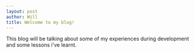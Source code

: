 ```yaml
---
layout: post
author: Will
title: Welcome to my blog!
---
```


This blog will be talking about some of my experiences during development and some lessons i've learnt.